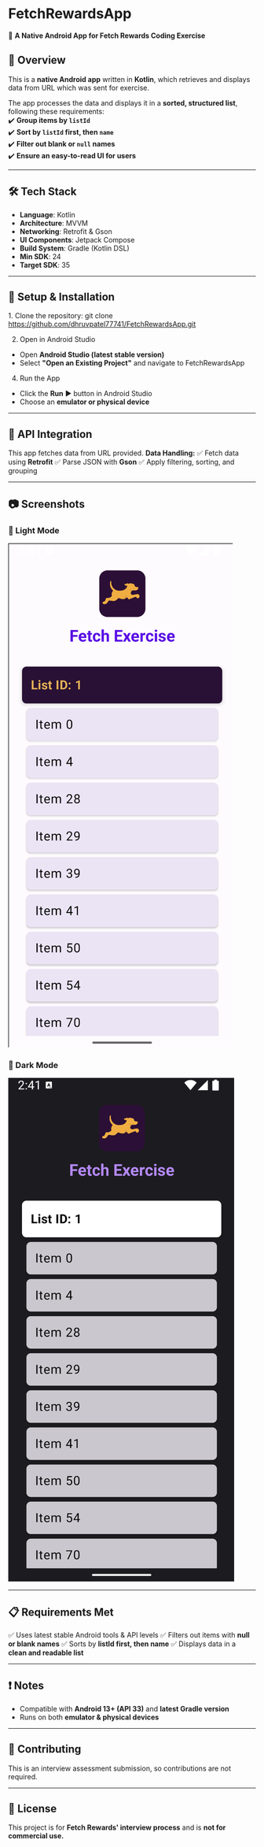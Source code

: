 # FetchRewardsApp
📱 **A Native Android App for Fetch Rewards Coding Exercise**

## 📌 Overview
This is a **native Android app** written in **Kotlin**, which retrieves and displays data from URL which was sent for exercise.

The app processes the data and displays it in a **sorted, structured list**, following these requirements:  
✔️ **Group items by `listId`**  
✔️ **Sort by `listId` first, then `name`**  
✔️ **Filter out blank or `null` names**  
✔️ **Ensure an easy-to-read UI for users**

---

## 🛠 Tech Stack
- **Language**: Kotlin
- **Architecture**: MVVM
- **Networking**: Retrofit & Gson
- **UI Components**: Jetpack Compose
- **Build System**: Gradle (Kotlin DSL)
- **Min SDK**: 24
- **Target SDK**: 35

---

## 🚀 Setup & Installation
1️. Clone the repository:
   git clone https://github.com/dhruvpatel77741/FetchRewardsApp.git

2. Open in Android Studio
- Open **Android Studio (latest stable version)**
- Select **"Open an Existing Project"** and navigate to FetchRewardsApp

4. Run the App
- Click the **Run** ▶️ button in Android Studio
- Choose an **emulator or physical device**

---

## 📡 API Integration
This app fetches data from URL provided.
**Data Handling:**
✅ Fetch data using **Retrofit**
✅ Parse JSON with **Gson**
✅ Apply filtering, sorting, and grouping

---

## 📷 Screenshots

### 📌 Light Mode
![Light Mode](screenshots/screenshot1.png)

### 📌 Dark Mode
![Dark Mode](screenshots/screenshot2.png)

---

## 📋 Requirements Met
✅ Uses latest stable Android tools & API levels
✅ Filters out items with **null or blank names**
✅ Sorts by **listId first, then name**
✅ Displays data in a **clean and readable list**

---

## ❗ Notes
- Compatible with **Android 13+ (API 33)** and **latest Gradle version**
- Runs on both **emulator & physical devices**

---

## 🤝 Contributing
This is an interview assessment submission, so contributions are not required.

---

## 📜 License
This project is for **Fetch Rewards' interview process** and is **not for commercial use.**
